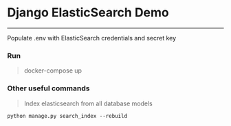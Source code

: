 # Django ElasticSearch Demo
--- 

Populate .env with ElasticSearch credentials and secret key
   
### Run
 > docker-compose up

### Other useful commands
 > Index elasticsearch from all database models
 
 `python manage.py search_index --rebuild`